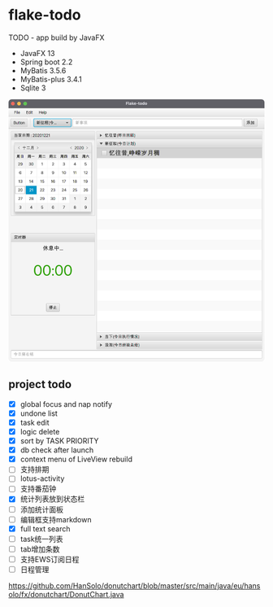 # flake-todo

TODO - app build by JavaFX

- JavaFX 13
- Spring boot 2.2
- MyBatis 3.5.6
- MyBatis-plus 3.4.1
- Sqlite 3

![中文界面展示](docs/images/perview.png)

## project todo

- [x] global focus and nap notify
- [x] undone list
- [x] task edit
- [x] logic delete
- [x] sort by TASK PRIORITY
- [x] db check after launch
- [x] context menu of LiveView rebuild
- [ ] 支持排期
- [ ] lotus-activity
- [ ] 支持番茄钟
- [x] 统计列表放到状态栏
- [ ] 添加统计面板
- [ ] 编辑框支持markdown
- [x] full text search
- [ ] task统一列表
- [ ] tab增加条数
- [ ] 支持EWS订阅日程
- [ ] 日程管理

https://github.com/HanSolo/donutchart/blob/master/src/main/java/eu/hansolo/fx/donutchart/DonutChart.java